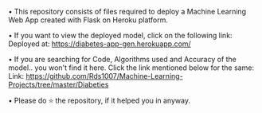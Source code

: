 • This repository consists of files required to deploy a Machine Learning Web App created with Flask on Heroku platform.

• If you want to view the deployed model, click on the following link:
Deployed at: https://diabetes-app-gen.herokuapp.com/

• If you are searching for Code, Algorithms used and Accuracy of the model.. you won't find it here. Click the link mentioned below for the same:
Link: https://github.com/Rds1007/Machine-Learning-Projects/tree/master/Diabeties

• Please do  ⭐  the repository, if it helped you in anyway.

